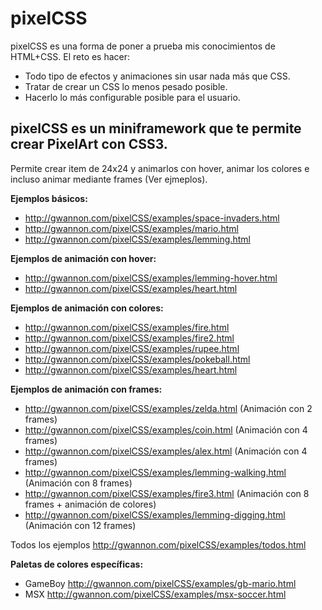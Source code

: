 # pixelCSS

pixelCSS es una forma de poner a prueba mis conocimientos de HTML+CSS. El reto es hacer:

* Todo tipo de efectos y animaciones sin usar nada más que CSS. 
* Tratar de crear un CSS lo menos pesado posible.
* Hacerlo lo más configurable posible para el usuario.

## pixelCSS es un miniframework que te permite crear PixelArt con CSS3.

Permite crear item de 24x24 y animarlos con hover, animar los colores e incluso animar mediante frames (Ver ejmeplos).

**Ejemplos básicos:**

* http://gwannon.com/pixelCSS/examples/space-invaders.html
* http://gwannon.com/pixelCSS/examples/mario.html
* http://gwannon.com/pixelCSS/examples/lemming.html

**Ejemplos de animación con hover:**

* http://gwannon.com/pixelCSS/examples/lemming-hover.html
* http://gwannon.com/pixelCSS/examples/heart.html

**Ejemplos de animación con colores:**

* http://gwannon.com/pixelCSS/examples/fire.html
* http://gwannon.com/pixelCSS/examples/fire2.html
* http://gwannon.com/pixelCSS/examples/rupee.html
* http://gwannon.com/pixelCSS/examples/pokeball.html
* http://gwannon.com/pixelCSS/examples/heart.html

**Ejemplos de animación con frames:**

* http://gwannon.com/pixelCSS/examples/zelda.html (Animación con 2 frames)
* http://gwannon.com/pixelCSS/examples/coin.html (Animación con 4 frames)
* http://gwannon.com/pixelCSS/examples/alex.html (Animación con 4 frames)
* http://gwannon.com/pixelCSS/examples/lemming-walking.html (Animación con 8 frames)
* http://gwannon.com/pixelCSS/examples/fire3.html (Animación con 8 frames + animación de colores)
* http://gwannon.com/pixelCSS/examples/lemming-digging.html (Animación con 12 frames)

Todos los ejemplos http://gwannon.com/pixelCSS/examples/todos.html

**Paletas de colores específicas:**

* GameBoy http://gwannon.com/pixelCSS/examples/gb-mario.html
* MSX http://gwannon.com/pixelCSS/examples/msx-soccer.html

